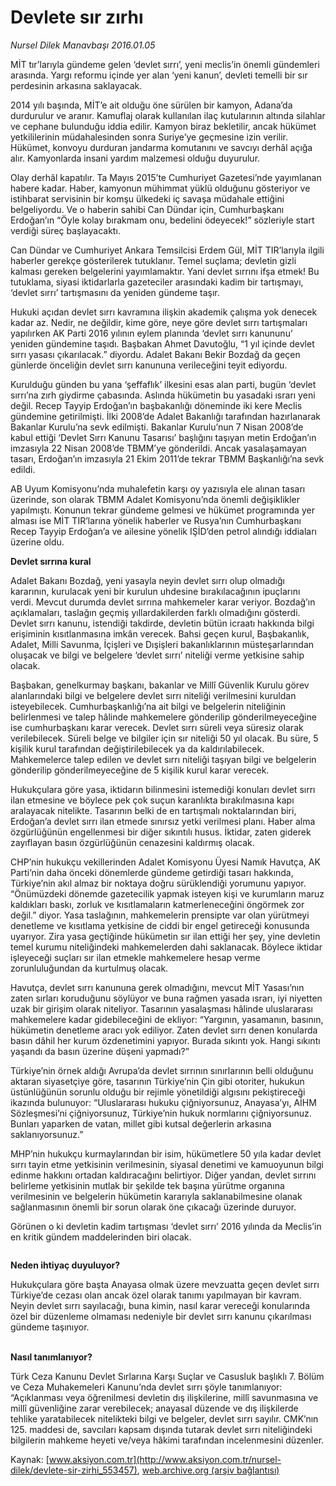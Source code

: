 # Devlete sır zırhı

*Nursel Dilek Manavbaşı 2016.01.05*

<div class="pNewsDetailMainContent ctx_content" itemprop="articleBody">
 <p>
  MİT tır’larıyla gündeme gelen ‘devlet sırrı’, yeni meclis’in önemli gündemleri arasında. Yargı reformu içinde yer alan ‘yeni kanun’, devleti temelli bir sır perdesinin arkasına saklayacak.
 </p>
 <p>
  2014 yılı başında, MİT’e ait olduğu öne sürülen bir kamyon, Adana’da durdurulur ve aranır. Kamuflaj olarak kullanılan ilaç kutularının altında silahlar ve cephane bulunduğu iddia edilir. Kamyon biraz bekletilir, ancak hükümet yetkililerinin müdahalesinden sonra Suriye’ye geçmesine izin verilir. Hükümet, konvoyu durduran jandarma komutanını ve savcıyı derhâl açığa alır. Kamyonlarda insani yardım malzemesi olduğu duyurulur.
 </p>
 <p>
  Olay derhâl kapatılır. Ta Mayıs 2015’te Cumhuriyet Gazetesi’nde yayımlanan habere kadar. Haber, kamyonun mühimmat yüklü olduğunu gösteriyor ve istihbarat servisinin bir komşu ülkedeki iç savaşa müdahale ettiğini belgeliyordu. Ve o haberin sahibi Can Dündar için, Cumhurbaşkanı Erdoğan’ın “Öyle kolay bırakmam onu, bedelini ödeyecek!” sözleriyle start verdiği süreç başlayacaktı.
 </p>
 <p>
  Can Dündar ve Cumhuriyet Ankara Temsilcisi Erdem Gül, MİT TIR’larıyla ilgili haberler gerekçe gösterilerek tutuklanır. Temel suçlama; devletin gizli kalması gereken belgelerini yayımlamaktır. Yani devlet sırrını ifşa etmek! Bu tutuklama, siyasi iktidarlarla gazeteciler arasındaki kadim bir tartışmayı, ‘devlet sırrı’ tartışmasını da yeniden gündeme taşır.
 </p>
 <p>
  Hukuki açıdan devlet sırrı kavramına ilişkin akademik çalışma yok denecek kadar az. Nedir, ne değildir, kime göre, neye göre devlet sırrı tartışmaları yapılırken AK Parti 2016 yılının eylem planında ‘devlet sırrı kanununu’ yeniden gündemine taşıdı. Başbakan Ahmet Davutoğlu, “1 yıl içinde devlet sırrı yasası çıkarılacak.” diyordu. Adalet Bakanı Bekir Bozdağ da geçen günlerde önceliğin devlet sırrı kanununa verileceğini teyit ediyordu.
 </p>
 <p>
  Kurulduğu günden bu yana ‘şeffaflık’ ilkesini esas alan parti, bugün ‘devlet sırrı’na zırh giydirme çabasında. Aslında hükümetin bu yasadaki ısrarı yeni değil. Recep Tayyip Erdoğan’ın başbakanlığı döneminde iki kere Meclis gündemine getirilmişti. İlki 2008’de Adalet Bakanlığı tarafından hazırlanarak Bakanlar Kurulu’na sevk edilmişti. Bakanlar Kurulu’nun 7 Nisan 2008’de kabul ettiği ‘Devlet Sırrı Kanunu Tasarısı’ başlığını taşıyan metin Erdoğan’ın imzasıyla 22 Nisan 2008’de TBMM’ye gönderildi. Ancak yasalaşamayan tasarı, Erdoğan’ın imzasıyla 21 Ekim 2011’de tekrar TBMM Başkanlığı’na sevk edildi.
 </p>
 <p>
  AB Uyum Komisyonu’nda muhalefetin karşı oy yazısıyla ele alınan tasarı üzerinde, son olarak TBMM Adalet Komisyonu’nda önemli değişiklikler yapılmıştı. Konunun tekrar gündeme gelmesi ve hükümet programında yer alması ise MİT TIR’larına yönelik haberler ve Rusya’nın Cumhurbaşkanı Recep Tayyip Erdoğan’a ve ailesine yönelik IŞİD’den petrol alındığı iddiaları üzerine oldu.
 </p>
 <p>
  <strong>
   Devlet sırrına kural
  </strong>
 </p>
 <p>
  Adalet Bakanı Bozdağ, yeni yasayla neyin devlet sırrı olup olmadığı kararının, kurulacak yeni bir kurulun uhdesine bırakılacağının ipuçlarını verdi. Mevcut durumda devlet sırrına mahkemeler karar veriyor. Bozdağ’ın açıklamaları, taslağın geçmiş yıllardakilerden farklı olmadığını gösterdi. Devlet sırrı kanunu, istendiği takdirde, devletin bütün icraatı hakkında bilgi erişiminin kısıtlanmasına imkân verecek. Bahsi geçen kurul, Başbakanlık, Adalet, Milli Savunma, İçişleri ve Dışişleri bakanlıklarının müsteşarlarından oluşacak ve bilgi ve belgelere ‘devlet sırrı’ niteliği verme yetkisine sahip olacak.
 </p>
 <p>
  Başbakan, genelkurmay başkanı, bakanlar ve Millî Güvenlik Kurulu görev alanlarındaki bilgi ve belgelere devlet sırrı niteliği verilmesini kuruldan isteyebilecek. Cumhurbaşkanlığı’na ait bilgi ve belgelerin niteliğinin belirlenmesi ve talep hâlinde mahkemelere gönderilip gönderilmeyeceğine ise cumhurbaşkanı karar verecek. Devlet sırrı süreli veya süresiz olarak verilebilecek. Süreli belge ve bilgiler için sır niteliği 50 yıl olacak. Bu süre, 5 kişilik kurul tarafından değiştirilebilecek ya da kaldırılabilecek. Mahkemelerce talep edilen ve devlet sırrı niteliği taşıyan bilgi ve belgelerin gönderilip gönderilmeyeceğine de 5 kişilik kurul karar verecek.
 </p>
 <p>
  Hukukçulara göre yasa, iktidarın bilinmesini istemediği konuları devlet sırrı ilan etmesine ve böylece pek çok suçun karanlıkta bırakılmasına kapı aralayacak nitelikte. Tasarının belki de en tartışmalı noktalarından biri, Erdoğan’a devlet sırrı ilan etmede sınırsız yetki verilmesi planı. Haber alma özgürlüğünün engellenmesi bir diğer sıkıntılı husus. İktidar, zaten giderek zayıflayan basın özgürlüğünün cenazesini kaldırmış olacak.
 </p>
 <p>
  CHP’nin hukukçu vekillerinden Adalet Komisyonu Üyesi Namık Havutça, AK Parti’nin daha önceki dönemlerde gündeme getirdiği tasarı hakkında, Türkiye’nin akıl almaz bir noktaya doğru sürüklendiği yorumunu yapıyor.  “Önümüzdeki dönemde gazetecilik yapmak isteyen kişi ve kurumların maruz kaldıkları baskı, zorluk ve kısıtlamaların katmerleneceğini öngörmek zor değil.” diyor. Yasa taslağının, mahkemelerin prensipte var olan yürütmeyi denetleme ve kısıtlama yetkisine de ciddi bir engel getireceği konusunda uyarıyor. Zira yasa geçtiğinde hükümetin sır ilan ettiği her şey, yine devletin temel kurumu niteliğindeki mahkemelerden dahi saklanacak. Böylece iktidar işleyeceği suçları sır ilan etmekle mahkemelere hesap verme zorunluluğundan da kurtulmuş olacak.
 </p>
 <p>
  Havutça, devlet sırrı kanununa gerek olmadığını, mevcut MİT Yasası’nın zaten sırları koruduğunu söylüyor ve buna rağmen yasada ısrarı, iyi niyetten uzak bir girişim olarak niteliyor. Tasarının yasalaşması hâlinde uluslararası mahkemelere kadar gidebileceğini de ekliyor: “Yargının, yasamanın, basının, hükümetin denetleme aracı yok ediliyor. Zaten devlet sırrı denen konularda basın dâhil her kurum özdenetimini yapıyor. Burada sıkıntı yok. Hangi sıkıntı yaşandı da basın üzerine düşeni yapmadı?”
 </p>
 <p>
  Türkiye’nin örnek aldığı Avrupa’da devlet sırrının sınırlarının belli olduğunu aktaran siyasetçiye göre, tasarının Türkiye’nin Çin gibi otoriter, hukukun üstünlüğünün sorunlu olduğu bir rejimle yönetildiği algısını pekiştireceği ikazında bulunuyor: “Uluslararası hukuku çiğniyorsunuz, Anayasa’yı, AİHM Sözleşmesi’ni çiğniyorsunuz, Türkiye’nin hukuk normlarını çiğniyorsunuz. Bunları yaparken de vatan, millet gibi kutsal değerlerin arkasına saklanıyorsunuz.”
 </p>
 <p>
  MHP’nin hukukçu kurmaylarından bir isim, hükümetlere 50 yıla kadar devlet sırrı tayin etme yetkisinin verilmesinin, siyasal denetimi ve kamuoyunun bilgi edinme hakkını ortadan kaldıracağını belirtiyor. Diğer yandan, devlet sırrını belirleme yetkisinin mutlak bir şekilde tek başına yürütme organına verilmesinin ve belgelerin hükümetin kararıyla saklanabilmesine olanak sağlanmasının önemli bir sorun olarak öne çıkacağı üzerinde duruyor.
 </p>
 <p>
  Görünen o ki devletin kadim tartışması ‘devlet sırrı’ 2016 yılında da Meclis’in en kritik gündem maddelerinden biri olacak.
 </p>
 <p>
  <img alt="" src="http://web.archive.org/web/20160213025859im_/http://medya.aksiyon.com.tr//aksiyon/2016/01/05/574176.jpg "/>
 </p>
 <p>
  <strong>
   Neden ihtiyaç duyuluyor?
  </strong>
 </p>
 <p>
  Hukukçulara göre başta Anayasa olmak üzere mevzuatta geçen devlet sırrı Türkiye’de cezası olan ancak özel olarak tanımı yapılmayan bir kavram. Neyin devlet sırrı sayılacağı, buna kimin, nasıl karar vereceği konularında özel bir düzenleme olmaması nedeniyle bir devlet sırrı kanunu çıkarılması gündeme taşınıyor.
 </p>
 <p>
  <br>
   <strong>
    Nasıl tanımlanıyor?
   </strong>
  </br>
 </p>
 <p>
  Türk Ceza Kanunu Devlet Sırlarına Karşı Suçlar ve Casusluk başlıklı 7. Bölüm ve Ceza Muhakemeleri Kanunu’nda devlet sırrı şöyle tanımlanıyor: “Açıklanması veya öğrenilmesi devletin dış ilişkilerine, millî savunmasına ve millî güvenliğine zarar verebilecek; anayasal düzende ve dış ilişkilerde tehlike yaratabilecek nitelikteki bilgi ve belgeler, devlet sırrı sayılır. CMK’nın 125. maddesi de, savcıları kapsam dışında tutarak devlet sırrı niteliğindeki bilgilerin mahkeme heyeti ve/veya hâkimi tarafından incelenmesini düzenler.
 </p>
</div>


Kaynak: [www.aksiyon.com.tr](http://www.aksiyon.com.tr/nursel-dilek/devlete-sir-zirhi_553457), [web.archive.org (arşiv bağlantısı)](http://web.archive.org/web/20160213025859/http://www.aksiyon.com.tr/nursel-dilek/devlete-sir-zirhi_553457)
